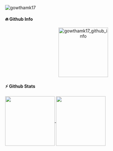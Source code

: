 <p align="left"> <img src="https://komarev.com/ghpvc/?username=gowthamk17&label=Profile%20views&color=0e75b6&style=flat" alt="gowthamk17" /> </p>
<h4><b>🔥 Github Info</b></h4>
<p align="center"><img height=160 src="https://github-profile-summary-cards.vercel.app/api/cards/profile-details?username=gowthamk17&theme=github_dark" alt="gowthamk17_github_info" align = "center"/></p>
<h4><b>⚡ Github Stats</b></h4>
<a href="https://github.com/gowthamk17/">
<img height=160 align="center" src="https://github-readme-stats.vercel.app/api?username=gowthamk17&theme=github_dark&show_icons=true&hide=issues,contribs" />
<img height=160 align="center" src="https://github-readme-stats.vercel.app/api/top-langs/?username=gowthamk17&theme=github_dark&layout=compact&hide=html,css" />
</a>